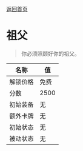 [返回首页](index.md)  
# 祖父  
> 你必须照顾好你的祖父。  
  
名称  |  值  
----  |  ----  
解锁价格  |  免费  
分数  |  2500  
初始装备  |  无  
额外卡牌  |  无  
初始状态  |  无  
被动状态  |  无  
